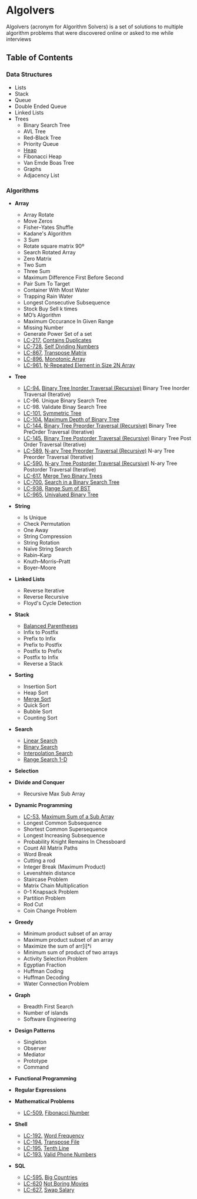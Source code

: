 # Algolvers

Algolvers (acronym for Algorithm Solvers) is a set of solutions to multiple algorithm problems that were discovered online or asked to me while interviews

## Table of Contents

### **Data Structures**

- Lists
- Stack
- Queue
- Double Ended Queue
- Linked Lists
- Trees
  - Binary Search Tree
  - AVL Tree
  - Red-Black Tree
  - Priority Queue
  - [Heap](./data-structures/heap/)
  - Fibonacci Heap
  - Van Emde Boas Tree
  - Graphs
  - Adjacency List

### **Algorithms**
  
- **Array**
  - Array Rotate
  - Move Zeros
  - Fisher–Yates Shuffle
  - Kadane's Algorithm
  - 3 Sum
  - Rotate square matrix 90º
  - Search Rotated Array
  - Zero Matrix
  - Two Sum
  - Three Sum
  - Maximum Difference First Before Second
  - Pair Sum To Target
  - Container With Most Water
  - Trapping Rain Water
  - Longest Consecutive Subsequence
  - Stock Buy Sell k times
  - MO’s Algorithm
  - Maximum Occurance In Given Range
  - Missing Number
  - Generate Power Set of a set
  - [LC-217.](https://leetcode.com/problems/contains-duplicate/) [Contains Duplicates](./array/containsduplicate.js)
  - [LC-728.](https://leetcode.com/problems/self-dividing-numbers/) [Self Dividing Numbers](./array/selfdividingnumber.cpp)
  - [LC-867.](https://leetcode.com/problems/transpose-matrix/) [Transpose Matrix](./matrices/transpose.cpp)
  - [LC-896.](https://leetcode.com/problems/monotonic-array/) [Monotonic Array](./array/monotonic.cpp)
  - [LC-961.](https://leetcode.com/problems/n-repeated-element-in-size-2n-array/) [N-Repeated Element in Size 2N Array](./array/n-repeatedelem.cpp)

- **Tree**
  - [LC-94.](https://leetcode.com/problems/binary-tree-inorder-traversal/) [Binary Tree Inorder Traversal (Recursive)](./tree/binary%20tree/inordertraversal.js) Binary Tree Inorder Traversal (Iterative) 
  - LC-96. Unique Binary Search Tree
  - LC-98. Validate Binay Search Tree
  - [LC-101.](https://leetcode.com/problems/symmetric-tree/) [Symmetric Tree](./tree/binary%20tree/symmetric-tree.cpp)
  - [LC-104.](https://leetcode.com/problems/maximum-depth-of-binary-tree/) [Maximum Depth of Binary Tree](./tree/binary%20tree/maxdepth-tree.js)
  - [LC-144.](https://leetcode.com/problems/binary-tree-preorder-traversal/) [Binary Tree Preorder Traversal (Recursive)](./tree/binary%20tree/preordertraversal.js) Binary Tree PreOrder Traversal (Iterative)
  - [LC-145.](https://leetcode.com/problems/binary-tree-postorder-traversal/) [Binary Tree Postorder Traversal (Recursive)](./tree/binary%20tree/postordertraversal.js) Binary Tree Post Order Traversal (Iterative)
  - [LC-589.](https://leetcode.com/problems/n-ary-tree-preorder-traversal/) [N-ary Tree Preorder Traversal (Recursive)](./tree/n-ary%20tree/preordertraversal.js) N-ary Tree Preorder Traversal (Iterative)
  - [LC-590.](https://leetcode.com/problems/n-ary-tree-postorder-traversal/) [N-ary Tree Postorder Traversal (Recursive)](./tree/n-ary%20tree/preordertraversal.js) N-ary Tree Postorder Traversal (Iterative)
  - [LC-617.](https://leetcode.com/problems/merge-two-binary-trees/) [Merge Two Binary Trees](./tree/binary%20tree/symmetric-tree.cpp)
  - [LC-700.](https://leetcode.com/problems/search-in-a-binary-search-tree/) [Search in a Binary Search Tree](./tree/binary%20tree/binary%20search%20tree/searchinvst.cpp)
  - [LC-938.](https://leetcode.com/problems/range-sum-of-bst/) [Range Sum of BST](./tree/binary%20search%20tree/rangesumofbst.cpp)
  - [LC-965.](https://leetcode.com/problems/univalued-binary-tree/) [Univalued Binary Tree](./tree/binary%20tree/univalued-tree.cpp)

- **String**
  - Is Unique
  - Check Permutation
  - One Away
  - String Compression
  - String Rotation
  - Naïve String Search
  - Rabin–Karp
  - Knuth–Morris–Pratt
  - Boyer–Moore

- **Linked Lists**
  - Reverse Iterative
  - Reverse Recursive
  - Floyd's Cycle Detection

- **Stack**
  - [Balanced Parentheses](./stack/balanced_parenthesis.cpp)
  - Infix to Postfix
  - Prefix to Infix
  - Prefix to Postfix
  - Postfix to Prefix
  - Postfix to Infix
  - Reverse a Stack

- **Sorting**
  - Insertion Sort
  - Heap Sort
  - [Merge Sort](./sorting/mergesort.cpp)
  - Quick Sort
  - Bubble Sort
  - Counting Sort

- **Search**
  - [Linear Search](./search/linearsearch.cpp)
  - [Binary Search](./search/binarysearch.cpp)
  - [Interpolation Search](./search/interpolationsearch.cpp)
  - [Range Search 1-D](./search/rangesearch.cpp)

- **Selection**

- **Divide and Conquer**
  - Recursive Max Sub Array

- **Dynamic Programming**
  - [LC-53.](https://leetcode.com/problems/?search=53) [Maximum Sum of a Sub Array](./array/subrangemaxsum.cpp)
  - Longest Common Subsequence
  - Shortest Common Supersequence
  - Longest Increasing Subsequence
  - Probability Knight Remains In Chessboard
  - Count All Matrix Paths
  - Word Break
  - Cutting a rod
  - Integer Break (Maximum Product)
  - Levenshtein distance
  - Staircase Problem
  - Matrix Chain Multiplication
  - 0–1 Knapsack Problem
  - Partition Problem
  - Rod Cut
  - Coin Change Problem

- **Greedy**
  - Minimum product subset of an array
  - Maximum product subset of an array
  - Maximize the sum of arr[i]*i
  - Minimum sum of product of two arrays
  - Activity Selection Problem
  - Egyptian Fraction
  - Huffman Coding
  - Huffman Decoding
  - Water Connection Problem

- **Graph**
  - Breadth First Search
  - Number of islands
  - Software Engineering

- **Design Patterns**
  - Singleton
  - Observer
  - Mediator
  - Prototype
  - Command

- **Functional Programming**

- **Regular Expressions**

- **Mathematical Problems**
  - [LC-509.](https://leetcode.com/problems/fibonacci-number/) [Fibonacci Number](./math/fibonaccinumber.cpp)

- **Shell**
  - [LC-192.](https://leetcode.com/problems/word-frequency/) [Word Frequency](./shell/wordfrequency.sh) 
  - [LC-194.](https://leetcode.com/problems/transpose-file) [Transpose File](./shell/transpose-file)
  - [LC-195.](https://leetcode.com/problems/tenth-line) [Tenth Line](./shell/tenthline.sh)
  - [LC-193.](https://leetcode.com/problems/valid-phone-numbers/) [Valid Phone Numbers](./shell/validphonenumber.sh)

- **SQL**
  - [LC-595.](https://leetcode.com/problems/big-countries) [Big Countries](./sql/bigcountries.sql)
  - [LC-620](https://leetcode.com/problems/not-boring-movies/) [Not Boring Movies](./sql/notboringmovies.sql)
  - [LC-627.](https://leetcode.com/problems/swap-salary/) [Swap Salary](./sql/swapsalary.sql)
